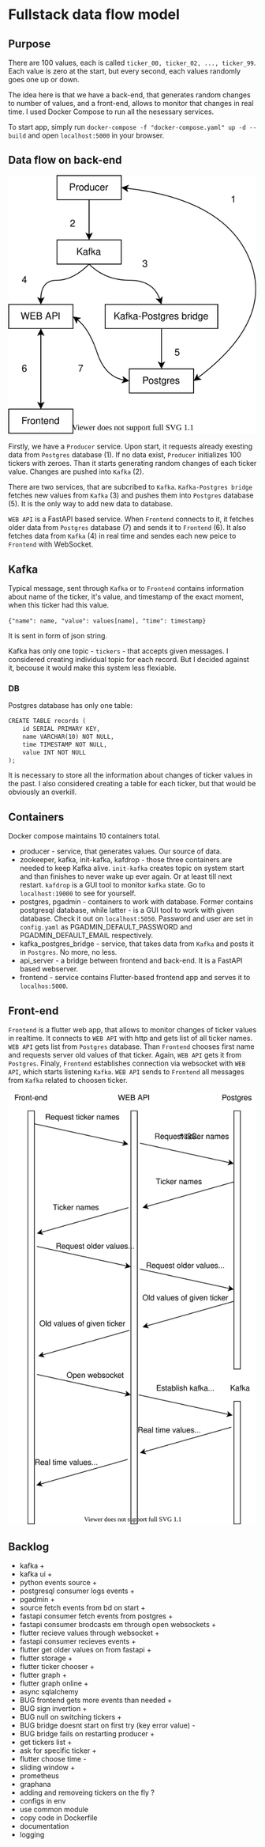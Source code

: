 # Fullstack data flow model

## Purpose
There are 100 values, each is called `ticker_00, ticker_02, ..., ticker_99`. Each value is zero at the start, but every second, each values randomly goes one up or down.

The idea here is that we have a back-end, that generates random changes to number of values, and a front-end, allows to monitor that changes in real time. I used Docker Compose to run all the nesessary services.

To start app, simply run `docker-compose -f "docker-compose.yaml" up -d --build` and open `localhost:5000` in your browser.

## Data flow on back-end
![Data flow](docs/flow.svg)

Firstly, we have a `Producer` service. Upon start, it requests already exesting data from `Postgres` database (1). If no data exist, `Producer` initializes 100 tickers with zeroes. Than it starts generating random changes of each ticker value. Changes are pushed into `Kafka` (2).

There are two services, that are subcribed to `Kafka`. `Kafka-Postgres bridge` fetches new values from `Kafka` (3) and pushes them into `Postgres` database (5). It is the only way to add new data to database.

`WEB API` is a FastAPI based service. When `Frontend` connects to it, it fetches older data from `Postgres` database (7) and sends it to `Frontend` (6). It also fetches data from `Kafka` (4) in real time and sendes each new peice to `Frontend` with WebSocket.

## Kafka
Typical message, sent through `Kafka` or to `Frontend` contains information about name of the ticker, it's value, and timestamp of the exact moment, when this ticker had this value.

`{"name": name, "value": values[name], "time": timestamp}`

It is sent in form of json string.

Kafka has only one topic - `tickers` - that accepts given messages. I considered creating individual topic for each record. But I decided against it, becouse it would make this system less flexiable.

### DB
Postgres database has only one table:
```
CREATE TABLE records (
    id SERIAL PRIMARY KEY,
    name VARCHAR(10) NOT NULL,
    time TIMESTAMP NOT NULL,
    value INT NOT NULL
);
```
It is necessary to store all the information about changes of ticker values in the past. I also considered creating a table for each ticker, but that would be obviously an overkill.

## Containers

Docker compose maintains 10 containers total.

* producer - service, that generates values. Our source of data.
* zookeeper, kafka, init-kafka, kafdrop - those three containers are needed to keep Kafka alive. `init-kafka` creates topic on system start and than finishes to never wake up ever again. Or at least till next restart. `kafdrop` is a GUI tool to monitor `kafka` state. Go to `localhost:19000` to see for yourself.
* postgres, pgadmin - containers to work with database. Former contains postgresql database, while latter - is a GUI tool to work with given database. Check it out on `localhost:5050`. Password and user are set in `config.yaml` as PGADMIN_DEFAULT_PASSWORD and PGADMIN_DEFAULT_EMAIL respectively.
* kafka_postgres_bridge - service, that takes data from `Kafka` and posts it in `Postgres`. No more, no less.
* api_server - a bridge between frontend and back-end. It is a FastAPI based webserver.
* frontend - service contains Flutter-based frontend app and serves it to `localhos:5000`.

## Front-end
`Frontend` is a flutter web app, that allows to monitor changes of ticker values in realtime. It connects to `WEB API` with http and gets list of all ticker names. `WEB API` gets list from `Postgres` database. Than `Frontend` chooses first name and requests server old values of that ticker. Again, `WEB API` gets it from `Postgres`. Finaly, `Frontend` establishes connection via websocket with `WEB API`, which starts listening `Kafka`. `WEB API` sends to `Frontend` all messages from `Kafka` related to choosen ticker.

![Front end flow](docs/frontend.svg)


## Backlog

* kafka +
* kafka ui +
* python events source + 
* postgresql consumer logs events +
* pgadmin +
* source fetch events from bd on start +
* fastapi consumer fetch events from postgres +
* fastapi consumer brodcasts em through open websockets +
* flutter recieve values through websocket +
* fastapi consumer recieves events +
* flutter get older values on from fastapi +
* flutter storage +
* flutter ticker chooser +
* flutter graph + 
* flutter graph online +
* async sqlalchemy
* BUG frontend gets more events than needed +
* BUG sign invertion +
* BUG null on switching tickers +
* BUG bridge doesnt start on first try (key error value) -
* BUG bridge fails on restarting producer +
* get tickers list + 
* ask for specific ticker +
* flutter choose time -
* sliding window +
* prometheus
* graphana
* adding and removeing tickers on the fly ?
* configs in env
* use common module
* copy code in Dockerfile
* documentation
* logging